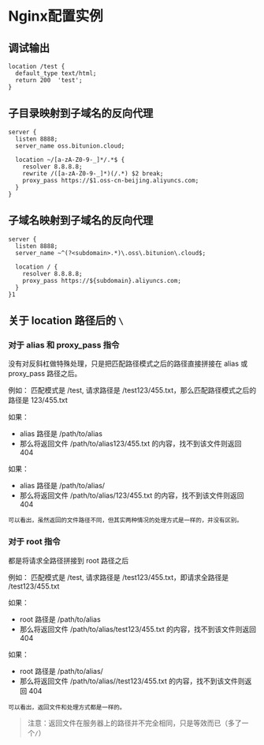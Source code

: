 # Nginx配置实例

## 调试输出

```
location /test {
  default_type text/html;
  return 200  'test';
}
```

## 子目录映射到子域名的反向代理

```nginx
server {
  listen 8888;
  server_name oss.bitunion.cloud;

  location ~/[a-zA-Z0-9-_]*/.*$ {
    resolver 8.8.8.8;
    rewrite /([a-zA-Z0-9-_]*)(/.*) $2 break;
    proxy_pass https://$1.oss-cn-beijing.aliyuncs.com;
  }
}
```

## 子域名映射到子域名的反向代理

```nginx
server {
  listen 8888;
  server_name ~^(?<subdomain>.*)\.oss\.bitunion\.cloud$;

  location / {
    resolver 8.8.8.8;
    proxy_pass https://${subdomain}.aliyuncs.com;
  }
}1
```

## 关于 location 路径后的 `\`

### 对于 alias 和 proxy_pass 指令

没有对反斜杠做特殊处理，只是把匹配路径模式之后的路径直接拼接在 alias 或 proxy_pass 路径之后。

例如： 匹配模式是 /test, 请求路径是 /test123/455.txt，那么匹配路径模式之后的路径是 123/455.txt

如果：

* alias 路径是 /path/to/alias
* 那么将返回文件 /path/to/alias123/455.txt 的内容，找不到该文件则返回 404

如果：
* alias 路径是 /path/to/alias/
* 那么将返回文件 /path/to/alias/123/455.txt 的内容，找不到该文件则返回 404

`可以看出，虽然返回的文件路径不同，但其实两种情况的处理方式是一样的，并没有区别。`

### 对于 root 指令

都是将请求全路径拼接到 root 路径之后

例如： 匹配模式是 /test, 请求路径是 /test123/455.txt，即请求全路径是 /test123/455.txt

如果：

* root 路径是 /path/to/alias
* 那么将返回文件 /path/to/alias/test123/455.txt 的内容，找不到该文件则返回 404

如果：

* root 路径是 /path/to/alias/
* 那么将返回文件 /path/to/alias//test123/455.txt 的内容，找不到该文件则返回 404

`可以看出，返回文件和处理方式都是一样的。`

> 注意：返回文件在服务器上的路径并不完全相同，只是等效而已（多了一个`/`）
